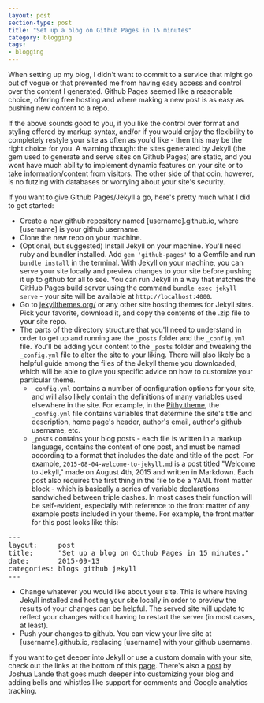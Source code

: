 ```yaml
---
layout: post
section-type: post
title: "Set up a blog on Github Pages in 15 minutes"
category: blogging
tags:
- blogging
---
```

When setting up my blog, I didn't want to commit to a service that might go out of vogue or that prevented me from having easy access and control over the content I generated. Github Pages seemed like a reasonable choice, offering free hosting and where making a new post is as easy as pushing new content to a repo.

If the above sounds good to you, if you like the control over format and styling offered by markup syntax, and/or if you would enjoy the flexibility to completely restyle your site as often as you'd like - then this may be the right choice for you. A warning though: the sites generated by Jekyll (the gem used to generate and serve sites on Github Pages) are static, and you wont have much ability to implement dynamic features on your site or to take information/content from visitors. The other side of that coin, however, is no futzing with databases or worrying about your site's security.

If you want to give Github Pages/Jekyll a go, here's pretty much what I did to get started:

* Create a new github repository named [username].github.io, where [username] is your github username.
* Clone the new repo on your machine.
* (Optional, but suggested) Install Jekyll on your machine. You'll need ruby and bundler installed. Add `gem 'github-pages'` to a Gemfile and run `bundle install` in the terminal. With Jekyll on your machine, you can serve your site locally and preview changes to your site before pushing it up to github for all to see. You can run Jekyll in a way that matches the GitHub Pages build server using the command `bundle exec jekyll serve` - your site will be available at `http://localhost:4000`.
* Go to [jekyllthemes.org/](http://jekyllthemes.org/) or any other site hosting themes for Jekyll sites. Pick your favorite, download it, and copy the contents of the .zip file to your site repo.
* The parts of the directory structure that you'll need to understand in order to get up and running are the `_posts` folder and the `_config.yml` file. You'll be adding your content to the `_posts` folder and tweaking the `_config.yml` file to alter the site to your liking. There will also likely be a helpful guide among the files of the Jekyll theme you downloaded, which will be able to give you specific advice on how to customize your particular theme.
  * `_config.yml` contains a number of configuration options for your site, and will also likely contain the definitions of many variables used elsewhere in the site. For example, in the [Pithy theme](http://jekyllthemes.org/themes/pithy/), the `_config.yml` file contains variables that determine the site's title and description, home page's header, author's email, author's github username, etc.
  * `_posts` contains your blog posts - each file is written in a markup language, contains the content of one post, and must be named according to a format that includes the date and title of the post. For example, `2015-08-04-welcome-to-jekyll.md` is a post titled "Welcome to Jekyll," made on August 4th, 2015 and written in Markdown. Each post also requires the first thing in the file to be a YAML front matter block - which is basically a series of variable declarations sandwiched between triple dashes. In most cases their function will be self-evident, especially with reference to the front matter of any example posts included in your theme. For example, the front matter for this post looks like this:

<pre style="text-align: left">
---
layout:     post
title:      "Set up a blog on Github Pages in 15 minutes."
date:       2015-09-13
categories: blogs github jekyll
---
</pre>

* Change whatever you would like about your site. This is where having Jekyll installed and hosting your site locally in order to preview the results of your changes can be helpful. The served site will update to reflect your changes without having to restart the server (in most cases, at least).
* Push your changes to github. You can view your live site at [username].github.io, replacing [username] with your github username.

If you want to get deeper into Jekyll or use a custom domain with your site, check out the links at the bottom of this [page](https://pages.github.com/). There's also a [post](http://joshualande.com/jekyll-github-pages-poole/) by Joshua Lande that goes much deeper into customizing your blog and adding bells and whistles like support for comments and Google analytics tracking.

